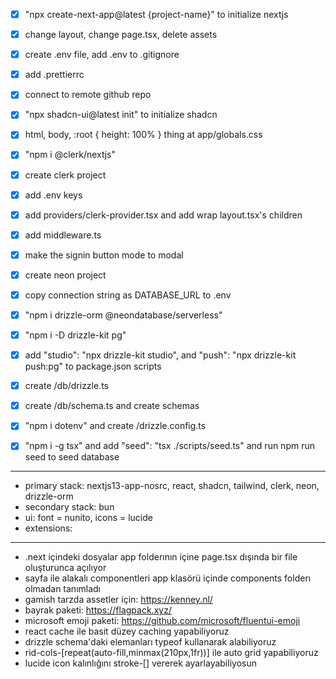 - [x] "npx create-next-app@latest {project-name}" to initialize nextjs
- [x] change layout, change page.tsx, delete assets
- [x] create .env file, add .env to .gitignore
- [x] add .prettierrc
- [x] connect to remote github repo

- [x] "npx shadcn-ui@latest init" to initialize shadcn
- [x] html, body, :root { height: 100% } thing at app/globals.css

- [x] "npm i @clerk/nextjs"
- [x] create clerk project
- [x] add .env keys
- [x] add providers/clerk-provider.tsx and add wrap layout.tsx's children
- [x] add middleware.ts
- [x] make the signin button mode to modal

- [x] create neon project
- [x] copy connection string as DATABASE_URL to .env
- [x] "npm i drizzle-orm @neondatabase/serverless"
- [x] "npm i -D drizzle-kit pg"
- [x] add "studio": "npx drizzle-kit studio", and "push": "npx drizzle-kit push:pg" to package.json scripts
- [x] create /db/drizzle.ts
- [x] create /db/schema.ts and create schemas
- [x] "npm i dotenv" and create /drizzle.config.ts
- [x] "npm i -g tsx" and add "seed": "tsx ./scripts/seed.ts" and run npm run seed to seed database

---

- primary stack: nextjs13-app-nosrc, react, shadcn, tailwind, clerk, neon, drizzle-orm
- secondary stack: bun
- ui: font = nunito, icons = lucide
- extensions:

---

- .next içindeki dosyalar app folderının içine page.tsx dışında bir file oluşturunca açılıyor
- sayfa ile alakalı componentleri app klasörü içinde components folderı olmadan tanımladı
- gamish tarzda assetler için: https://kenney.nl/
- bayrak paketi: https://flagpack.xyz/
- microsoft emoji paketi: https://github.com/microsoft/fluentui-emoji
- react cache ile basit düzey caching yapabiliyoruz
- drizzle schema'daki elemanları typeof kullanarak alabiliyoruz
- rid-cols-[repeat(auto-fill,minmax(210px,1fr))] ile auto grid yapabiliyoruz
- lucide icon kalınlığını stroke-[] vererek ayarlayabiliyosun
